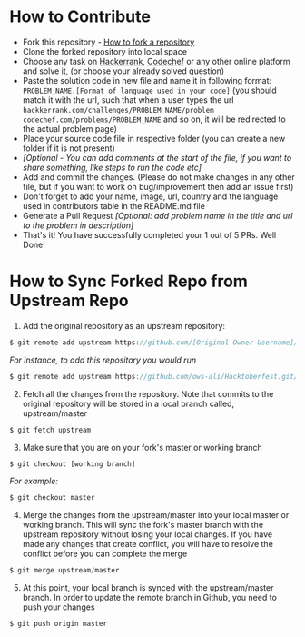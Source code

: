 # How to Contribute


- Fork this repository - [How to fork a repository](https://services.github.com/on-demand/intro-to-github/create-pull-request)
- Clone the forked repository into local space
- Choose any task on [Hackerrank](https://www.hackerrank.com/), [Codechef](https://www.codechef.com/) or any other online platform and solve it, (or choose your already solved question)
- Paste the solution code in new file and name it in following format:
`PROBLEM_NAME.[Format of language used in your code]`
(you should match it with the url, such that when a user types the url `hackkerrank.com/challenges/PROBLEM_NAME/problem codechef.com/problems/PROBLEM_NAME` and so on, it will be redirected to the actual problem page)
- Place your source code file in respective folder (you can create a new folder if it is not present)
- *[Optional - You can add comments at the start of the file, if you want to share something, like steps to run the code etc]*
- Add and commit the changes. (Please do not make changes in any other file, but if you want to work on bug/improvement then add an issue first)
- Don't forget to add your name, image, url, country and the language used in contributors table in the README.md file
- Generate a Pull Request *[Optional: add problem name in the title and url to the problem in description]*
- That's it! You have successfully completed your 1 out of 5 PRs. Well Done!


# How to Sync Forked Repo from Upstream Repo


1. Add the original repository as an upstream repository:
```javascript
$ git remote add upstream https://github.com/[Original Owner Username]/[Original Repository].git
```

*For instance, to add this repository you would run*
```javascript
$ git remote add upstream https://github.com/ows-ali/Hacktoberfest.git/
```

2. Fetch all the changes from the repository. Note that commits to the original repository will be stored in a local branch called, upstream/master
```javascript
$ git fetch upstream
```

3. Make sure that you are on your fork's master or working branch
```javascript
$ git checkout [working branch]
```

*For example:*
```javascript
$ git checkout master
```

4. Merge the changes from the upstream/master into  your local master or working branch. This will sync the fork's master branch with the upstream repository without losing your local changes. If you have made any changes that create conflict, you will have to resolve the conflict before you can complete the merge
```javascript
$ git merge upstream/master
```

5. At this point, your local branch is synced with the upstream/master branch. In order to update the remote branch in Github, you need to push your changes
```javascript
$ git push origin master
```
